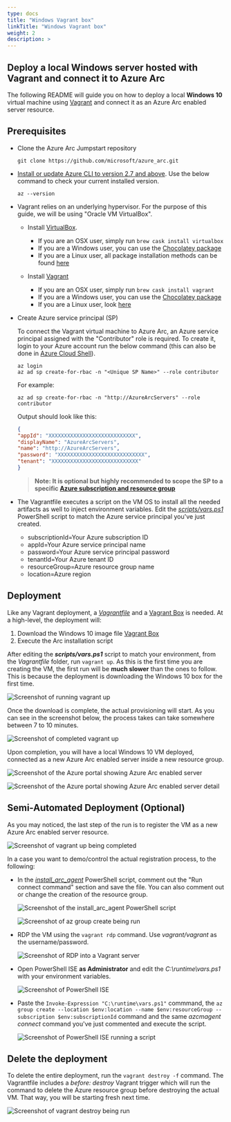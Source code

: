 ```yaml
---
type: docs
title: "Windows Vagrant box"
linkTitle: "Windows Vagrant box"
weight: 2
description: >
---
```


## Deploy a local Windows server hosted with Vagrant and connect it to Azure Arc

The following README will guide you on how to deploy a local **Windows 10** virtual machine using [Vagrant](https://www.vagrantup.com/) and connect it as an Azure Arc enabled server resource.

## Prerequisites

* Clone the Azure Arc Jumpstart repository

    ```shell
    git clone https://github.com/microsoft/azure_arc.git
    ```

* [Install or update Azure CLI to version 2.7 and above](https://docs.microsoft.com/en-us/cli/azure/install-azure-cli?view=azure-cli-latest). Use the below command to check your current installed version.

  ```shell
  az --version
  ```

* Vagrant relies on an underlying hypervisor. For the purpose of this guide, we will be using "Oracle VM VirtualBox".

  * Install [VirtualBox](https://www.virtualbox.org/wiki/Downloads).

    * If you are an OSX user, simply run ```brew cask install virtualbox```
    * If you are a Windows user, you can use the [Chocolatey package](https://chocolatey.org/packages/virtualbox)
    * If you are a Linux user, all package installation methods can be found [here](https://www.virtualbox.org/wiki/Linux_Downloads)

  * Install [Vagrant](https://www.vagrantup.com/docs/installation/)

    * If you are an OSX user, simply run ```brew cask install vagrant```
    * If you are a Windows user, you can use the [Chocolatey package](https://chocolatey.org/packages/vagrant)
    * If you are a Linux user, look [here](https://www.vagrantup.com/downloads.html)

* Create Azure service principal (SP)

    To connect the Vagrant virtual machine to Azure Arc, an Azure service principal assigned with the "Contributor" role is required. To create it, login to your Azure account run the below command (this can also be done in [Azure Cloud Shell](https://shell.azure.com/)).

    ```shell
    az login
    az ad sp create-for-rbac -n "<Unique SP Name>" --role contributor
    ```

    For example:

    ```shell
    az ad sp create-for-rbac -n "http://AzureArcServers" --role contributor
    ```

    Output should look like this:

    ```json
    {
    "appId": "XXXXXXXXXXXXXXXXXXXXXXXXXXXX",
    "displayName": "AzureArcServers",
    "name": "http://AzureArcServers",
    "password": "XXXXXXXXXXXXXXXXXXXXXXXXXXXX",
    "tenant": "XXXXXXXXXXXXXXXXXXXXXXXXXXXX"
    }
    ```

    > **Note: It is optional but highly recommended to scope the SP to a specific [Azure subscription and resource group](https://docs.microsoft.com/en-us/cli/azure/ad/sp?view=azure-cli-latest)**

* The Vagrantfile executes a script on the VM OS to install all the needed artifacts as well to inject environment variables. Edit the [*scripts/vars.ps1*](https://github.com/microsoft/azure_arc/blob/main/azure_arc_servers_jumpstart/local/vagrant/windows/scripts/vars.ps1) PowerShell script to match the Azure service principal you've just created.

  * subscriptionId=Your Azure subscription ID
  * appId=Your Azure service principal name
  * password=Your Azure service principal password
  * tenantId=Your Azure tenant ID
  * resourceGroup=Azure resource group name
  * location=Azure region

## Deployment

Like any Vagrant deployment, a [*Vagrantfile*](https://github.com/microsoft/azure_arc/blob/main/azure_arc_servers_jumpstart/local/vagrant/windows/Vagrantfile) and a [Vagrant Box](https://www.vagrantup.com/docs/boxes.html) is needed. At a high-level, the deployment will:

1. Download the Windows 10 image file [Vagrant Box](https://app.vagrantup.com/StefanScherer/boxes/windows_10)
2. Execute the Arc installation script

After editing the ***scripts/vars.ps1*** script to match your environment, from the *Vagrantfile* folder, run ```vagrant up```. As this is the first time you are creating the VM, the first run will be **much slower** than the ones to follow. This is because the deployment is downloading the Windows 10 box for the first time.

![Screenshot of running vagrant up](./01.png)

Once the download is complete, the actual provisioning will start. As you can see in the screenshot below, the process takes can take somewhere between 7 to 10 minutes.

![Screenshot of completed vagrant up](./02.png)

Upon completion, you will have a local Windows 10 VM deployed, connected as a new Azure Arc enabled server inside a new resource group.

![Screenshot of the Azure portal showing Azure Arc enabled server](./03.png)

![Screenshot of the Azure portal showing Azure Arc enabled server detail](./04.png)

## Semi-Automated Deployment (Optional)

As you may noticed, the last step of the run is to register the VM as a new Azure Arc enabled server resource.

![Screenshot of vagrant up being completed](./05.png)

In a case you want to demo/control the actual registration process, to the following:

* In the [*install_arc_agent*](https://github.com/microsoft/azure_arc/blob/main/azure_arc_servers_jumpstart/local/vagrant/windows/scripts/install_arc_agent.ps1) PowerShell script, comment out the "Run connect command" section and save the file. You can also comment out or change the creation of the resource group.

    ![Screenshot of the install_arc_agent PowerShell script](./06.png)

    ![Screenshot of az group create being run](./07.png)

* RDP the VM using the ```vagrant rdp``` command. Use *vagrant/vagrant* as the username/password.

    ![Screenshot of RDP into a Vagrant server](./08.png)

* Open PowerShell ISE **as Administrator** and edit the *C:\runtime\vars.ps1* with your environment variables.

    ![Screenshot of PowerShell ISE](./09.png)

* Paste the ```Invoke-Expression "C:\runtime\vars.ps1"``` commmand, the ```az group create --location $env:location --name $env:resourceGroup --subscription $env:subscriptionId``` command and the same *azcmagent connect* command you've just commented and execute the script.

    ![Screenshot of PowerShell ISE running a script](./10.png)

## Delete the deployment

To delete the entire deployment, run the ```vagrant destroy -f``` command. The Vagrantfile includes a *before: destroy* Vagrant trigger which will run the command to delete the Azure resource group before destroying the actual VM. That way, you will be starting fresh next time.

![Screenshot of vagrant destroy being run](./11.png)

